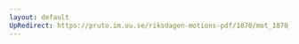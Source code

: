 ```yaml
---
layout: default
UpRedirect: https://pruto.im.uu.se/riksdagen-motions-pdf/1870/mot_1870__ak__181/mot_1870__ak__181-004.pdf
---
```

